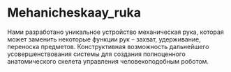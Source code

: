 # Mehanicheskaay_ruka
Нами разработано уникальное устройство механическая рука, которая может заменить некоторые функции рук – захват, удерживание, переноска предметов. Конструктивная возможность дальнейшего усовершенствования системы для создания полноценного анатомического скелета управления человекоподобным роботом.
